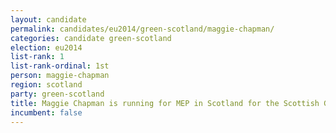 ```yaml
---
layout: candidate
permalink: candidates/eu2014/green-scotland/maggie-chapman/
categories: candidate green-scotland
election: eu2014
list-rank: 1
list-rank-ordinal: 1st
person: maggie-chapman
region: scotland
party: green-scotland
title: Maggie Chapman is running for MEP in Scotland for the Scottish Green Party
incumbent: false
---
```

